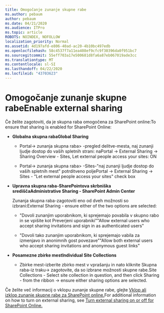 ```yaml
---
title: Omogočanje zunanje skupne rabe
ms.author: pebaum
author: pebaum
ms.date: 04/21/2020
ms.audience: ITPro
ms.topic: article
ROBOTS: NOINDEX, NOFOLLOW
localization_priority: Normal
ms.assetid: 4d197afd-e806-40ad-ac20-4b10bc497edb
ms.openlocfilehash: 58c4537f7a11ea408ef9cfc9f30396da0f951bc7
ms.sourcegitcommit: 55eff703a17e500681d8fa6a87eb067019ade3cc
ms.translationtype: MT
ms.contentlocale: sl-SI
ms.lasthandoff: 04/22/2020
ms.locfileid: "43703623"
---
```

# <a name="enable-external-sharing"></a><span data-ttu-id="9e740-102">Omogočanje zunanje skupne rabe</span><span class="sxs-lookup"><span data-stu-id="9e740-102">Enable external sharing</span></span>

 <span data-ttu-id="9e740-103">Če želite zagotoviti, da je skupna raba omogočena za SharePoint online:</span><span class="sxs-lookup"><span data-stu-id="9e740-103">To ensure that sharing is enabled for SharePoint Online:</span></span>
  
- <span data-ttu-id="9e740-104">**Globalna skupna raba**</span><span class="sxs-lookup"><span data-stu-id="9e740-104">**Global Sharing**</span></span>
    
  - <span data-ttu-id="9e740-105">Portal-\> zunanja skupna raba\> -pregled delitve-mesta, naj zunanji ljudje dostop do vaših spletnih strani: na</span><span class="sxs-lookup"><span data-stu-id="9e740-105">Portal -\> External Sharing -\> Sharing Overview - Sites, Let external people access your sites: ON</span></span>
    
  - <span data-ttu-id="9e740-106">Portal-\> zunanja skupna raba\> -Sites-"naj zunanji ljudje dostop do vaših spletnih mest" potrditveno polje</span><span class="sxs-lookup"><span data-stu-id="9e740-106">Portal -\> External Sharing -\> Sites - "Let external people access your sites" check box</span></span>
    
- <span data-ttu-id="9e740-107">**Upravna skupna raba-SharePointova skrbniška središča**</span><span class="sxs-lookup"><span data-stu-id="9e740-107">**Administrative Sharing - SharePoint Admin Center**</span></span>
    
    <span data-ttu-id="9e740-108">Zunanja skupna raba-zagotoviti eno od dveh možnosti so izbrani:</span><span class="sxs-lookup"><span data-stu-id="9e740-108">External Sharing - ensure either of the two options are selected:</span></span>
    
  - <span data-ttu-id="9e740-109">"Dovoli zunanjim uporabnikom, ki sprejemajo povabila v skupno rabo in se vpišite kot Preverjeni uporabniki"</span><span class="sxs-lookup"><span data-stu-id="9e740-109">"Allow external users who accept sharing invitations and sign in as authenticated users"</span></span>
    
  - <span data-ttu-id="9e740-110">"Dovoli tako zunanjim uporabnikom, ki sprejemajo vabila za izmenjavo in anonimnih gost povezave"</span><span class="sxs-lookup"><span data-stu-id="9e740-110">"Allow both external users who accept sharing invitations and anonymous guest links"</span></span>
    
- <span data-ttu-id="9e740-111">**Posamezne zbirke mest**</span><span class="sxs-lookup"><span data-stu-id="9e740-111">**Individual Site Collections**</span></span>
    
  - <span data-ttu-id="9e740-112">Zbirke mest-izberite zbirko mest v vprašanju in nato kliknite Skupna raba-iz traku-\> zagotovite, da so izbrane možnosti skupne rabe.</span><span class="sxs-lookup"><span data-stu-id="9e740-112">Site Collections - Select site collection in question, and then click Sharing - from the ribbon -\> ensure either sharing options are selected.</span></span>
    
<span data-ttu-id="9e740-113">Če želite več informacij o vklopu zunanje skupne rabe, glejte [Vklop ali izklop zunanje skupne rabe za SharePoint online.](https://go.microsoft.com/fwlink/?linkid=2047681&amp;clcid=0x409)</span><span class="sxs-lookup"><span data-stu-id="9e740-113">For additional information on how to turn on external sharing, see [Turn external sharing on or off for SharePoint Online.](https://go.microsoft.com/fwlink/?linkid=2047681&amp;clcid=0x409)</span></span>
  

